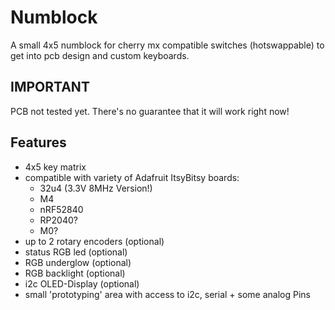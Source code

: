 # Numblock #
A small 4x5 numblock for cherry mx compatible switches (hotswappable) to get into pcb design and custom keyboards.

## IMPORTANT ##
PCB not tested yet. There's no guarantee that it will work right now!

## Features ##
- 4x5 key matrix
- compatible with variety of Adafruit ItsyBitsy boards:
	- 32u4 (3.3V 8MHz Version!)
	- M4
	- nRF52840
	- RP2040?
	- M0?
- up to 2 rotary encoders (optional)
- status RGB led (optional)
- RGB underglow (optional)
- RGB backlight (optional)
- i2c OLED-Display (optional)
- small 'prototyping' area with access to i2c, serial + some analog Pins
